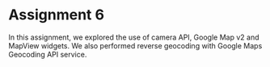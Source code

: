 # Assignment 6

In this assignment, we explored the use of camera API, Google Map v2 and MapView widgets. We also performed reverse geocoding with Google Maps Geocoding API service. 
